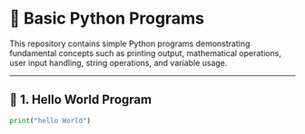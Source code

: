 # 🐍 Basic Python Programs

This repository contains simple Python programs demonstrating fundamental concepts such as printing output, mathematical operations, user input handling, string operations, and variable usage.

---

## 📌 **1. Hello World Program**

```python
print("hello World")
